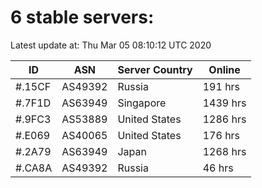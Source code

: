# 6 stable servers:

Latest update at: Thu Mar 05 08:10:12 UTC 2020

| ID | ASN | Server Country | Online |
| -- | --- | -------------- | ------ |
| #.15CF | AS49392 | Russia | 191 hrs |
| #.7F1D | AS63949 | Singapore | 1439 hrs |
| #.9FC3 | AS53889 | United States | 1286 hrs |
| #.E069 | AS40065 | United States | 176 hrs |
| #.2A79 | AS63949 | Japan | 1268 hrs |
| #.CA8A | AS49392 | Russia | 46 hrs |

